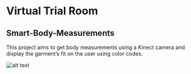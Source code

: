 # Virtual Trial Room

## Smart-Body-Measurements

This project aims to get body measurements using a Kinect camera and display the garment’s fit on the user using color codes.

![alt text](https://github.com/pranavbajoria93/Virtual_Trial_Room_Smart_Body_Measurements/blob/master/Screenshot%20(19).png)

